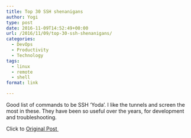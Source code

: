 ```yaml
---
title: Top 30 SSH shenanigans
author: Yogi
type: post
date: 2016-11-09T14:52:49+00:00
url: /2016/11/09/top-30-ssh-shenanigans/
categories:
  - DevOps
  - Productivity
  - Technology
tags:
  - linux
  - remote
  - shell
format: link

---
```

Good list of commands to be SSH &#8216;Yoda&#8217;. I like the tunnels and screen the most in these. They have been so useful over the years, for development and troubleshooting.&nbsp;

Click to&nbsp;[Original Post&nbsp;][1]

 [1]: https://www.blackmoreops.com/2016/11/08/top-30-ssh-shenanigans/&#10;